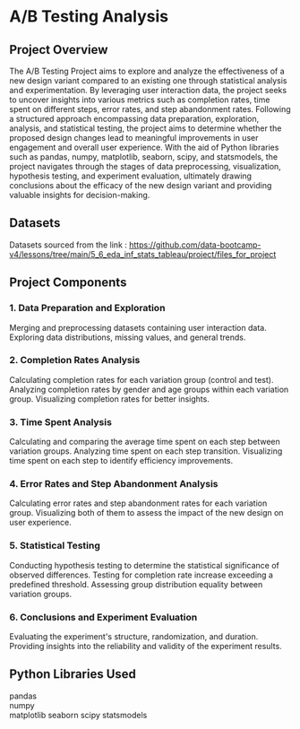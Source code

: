# A/B Testing Analysis

## Project Overview
The A/B Testing Project aims to explore and analyze the effectiveness of a new design variant compared to an existing one through statistical analysis and experimentation. By leveraging user interaction data, the project seeks to uncover insights into various metrics such as completion rates, time spent on different steps, error rates, and step abandonment rates. Following a structured approach encompassing data preparation, exploration, analysis, and statistical testing, the project aims to determine whether the proposed design changes lead to meaningful improvements in user engagement and overall user experience. With the aid of Python libraries such as pandas, numpy, matplotlib, seaborn, scipy, and statsmodels, the project navigates through the stages of data preprocessing, visualization, hypothesis testing, and experiment evaluation, ultimately drawing conclusions about the efficacy of the new design variant and providing valuable insights for decision-making.

## Datasets
Datasets sourced from the link : https://github.com/data-bootcamp-v4/lessons/tree/main/5_6_eda_inf_stats_tableau/project/files_for_project

## Project Components
### 1. Data Preparation and Exploration
Merging and preprocessing datasets containing user interaction data.
Exploring data distributions, missing values, and general trends.

### 2. Completion Rates Analysis
Calculating completion rates for each variation group (control and test).
Analyzing completion rates by gender and age groups within each variation group.
Visualizing completion rates for better insights.

### 3. Time Spent Analysis
Calculating and comparing the average time spent on each step between variation groups.
Analyzing time spent on each step transition.
Visualizing time spent on each step to identify efficiency improvements.

### 4. Error Rates and Step Abandonment Analysis
Calculating error rates and step abandonment rates for each variation group.
Visualizing both of them to assess the impact of the new design on user experience.

### 5. Statistical Testing
Conducting hypothesis testing to determine the statistical significance of observed differences.
Testing for completion rate increase exceeding a predefined threshold.
Assessing group distribution equality between variation groups.

### 6. Conclusions and Experiment Evaluation
Evaluating the experiment's structure, randomization, and duration.
Providing insights into the reliability and validity of the experiment results.

## Python Libraries Used
pandas                                                                                                                                                                                     
numpy                                                                                                                                                                                      
matplotlib
seaborn
scipy
statsmodels
